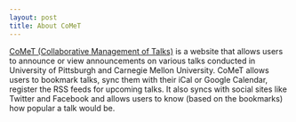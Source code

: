 ```yaml
---
layout: post
title: About CoMeT
---
```


[CoMeT (Collaborative Management of Talks)](http://halley.exp.sis.pitt.edu/comet/index.do) is a website that allows users to announce or view announcements on various talks conducted in University of Pittsburgh and Carnegie Mellon University.
CoMeT allows users to bookmark talks, sync them with their iCal or Google Calendar, register the RSS feeds for upcoming talks. It also syncs with social sites like Twitter and Facebook and allows users to know (based on the bookmarks) how popular a talk would be.
